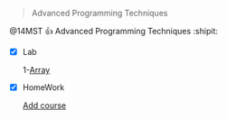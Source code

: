 > Advanced Programming Techniques

@14MST :+1: Advanced Programming Techniques :shipit:





- [x] Lab


   1-[Array](https://abderrhmanabdellatif.github.io/advanced-programing-Homeworks/Lab/Array%20Demo%20.html)       

- [X] HomeWork


   [Add course](https://abderrhmanabdellatif.github.io/advanced-programing-Homeworks/Homeworks/Add%20course.html)

